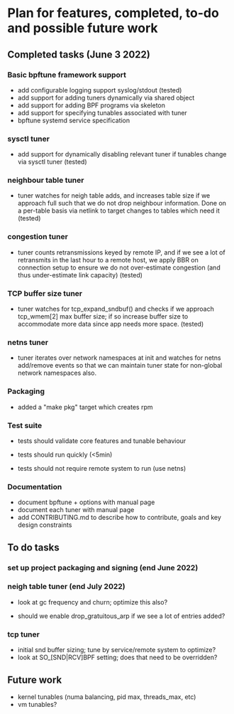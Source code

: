 # Plan for features, completed, to-do and possible future work

## Completed tasks (June 3 2022)

### Basic bpftune framework support
 - add configurable logging support syslog/stdout (tested)
 - add support for adding tuners dynamically via shared object
 - add support for adding BPF programs via skeleton
 - add support for specifying tunables associated with tuner
 - bpftune systemd service specification

### sysctl tuner
 - add support for dynamically disabling relevant tuner if tunables change
   via sysctl tuner (tested)

### neighbour table tuner
 - tuner watches for neigh table adds, and increases table size
   if we approach full such that we do not drop neighbour information.
   Done on a per-table basis via netlink to target changes to
   tables which need it (tested)

### congestion tuner
 - tuner counts retransmissions keyed by remote IP, and if we see
   a lot of retransmits in the last hour to a remote host, we apply
   BBR on connection setup to ensure we do not over-estimate
   congestion (and thus under-estimate link capacity) (tested)

### TCP buffer size tuner
 - tuner watches for tcp_expand_sndbuf() and checks if we approach
   tcp_wmem[2] max buffer size; if so increase buffer size to
   accommodate more data since app needs more space. (tested)
 
### netns tuner
 - tuner iterates over network namespaces at init and watches
   for netns add/remove events so that we can maintain tuner
   state for non-global network namespaces also.

### Packaging
 - added a "make pkg" target which creates rpm

### Test suite

 - tests should validate core features and tunable behaviour

 - tests should run quickly (<5min)

 - tests should not require remote system to run (use netns)

### Documentation

- document bpftune + options with manual page
- document each tuner with manual page
- add CONTRIBUTING.md to describe how to contribute, goals and key
  design constraints

## To do tasks

### set up project packaging and signing (end June 2022)

### neigh table tuner (end July 2022)

- look at gc frequency and churn; optimize this also?

- should we enable drop_gratuitous_arp if we see a lot of
  entries added?

### tcp tuner
 - initial snd buffer sizing; tune by service/remote system
   to optimize?
 - look at SO_[SND|RCV]BPF setting; does that need to be
   overridden?


## Future work

- kernel tunables (numa balancing, pid max, threads_max, etc)
- vm tunables?

